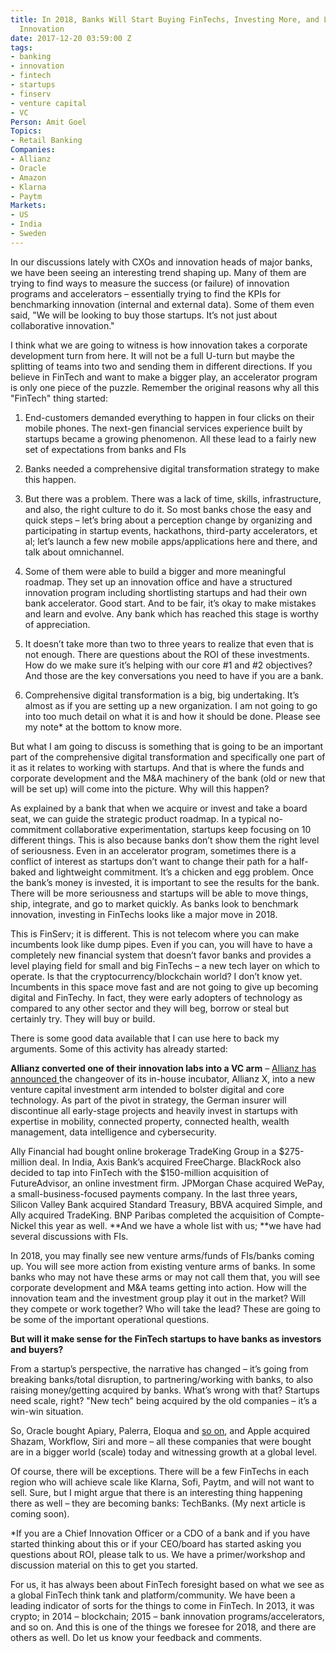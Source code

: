 ```yaml
---
title: In 2018, Banks Will Start Buying FinTechs, Investing More, and Learn to Benchmark
  Innovation
date: 2017-12-20 03:59:00 Z
tags:
- banking
- innovation
- fintech
- startups
- finserv
- venture capital
- VC
Person: Amit Goel
Topics:
- Retail Banking
Companies:
- Allianz
- Oracle
- Amazon
- Klarna
- Paytm
Markets:
- US
- India
- Sweden
---
```


In our discussions lately with CXOs and innovation heads of major banks, we have been seeing an interesting trend shaping up. Many of them are trying to find ways to measure the success (or failure) of innovation programs and accelerators – essentially trying to find the KPIs for benchmarking innovation (internal and external data). Some of them even said, "We will be looking to buy those startups. It’s not just about collaborative innovation."

I think what we are going to witness is how innovation takes a corporate development turn from here. It will not be a full U-turn but maybe the splitting of teams into two and sending them in different directions. If you believe in FinTech and want to make a bigger play, an accelerator program is only one piece of the puzzle. Remember the original reasons why all this "FinTech" thing started:

1. End-customers demanded everything to happen in four clicks on their mobile phones. The next-gen financial services experience built by startups became a growing phenomenon. All these lead to a fairly new set of expectations from banks and FIs

2. Banks needed a comprehensive digital transformation strategy to make this happen.

3. But there was a problem. There was a lack of time, skills, infrastructure, and also, the right culture to do it. So most banks chose the easy and quick steps – let’s bring about a perception change by organizing and participating in startup events, hackathons, third-party accelerators, et al; let’s launch a few new mobile apps/applications here and there, and talk about omnichannel.

4. Some of them were able to build a bigger and more meaningful roadmap. They set up an innovation office and have a structured innovation program including shortlisting startups and had their own bank accelerator. Good start. And to be fair, it’s okay to make mistakes and learn and evolve. Any bank which has reached this stage is worthy of appreciation.

5. It doesn’t take more than two to three years to realize that even that is not enough. There are questions about the ROI of these investments. How do we make sure it’s helping with our core #1 and #2 objectives? And those are the key conversations you need to have if you are a bank.

6. Comprehensive digital transformation is a big, big undertaking. It’s almost as if you are setting up a new organization. I am not going to go into too much detail on what it is and how it should be done. Please see my note\* at the bottom to know more.

But what I am going to discuss is something that is going to be an important part of the comprehensive digital transformation and specifically one part of it as it relates to working with startups. And that is where the funds and corporate development and the M&A machinery of the bank (old or new that will be set up) will come into the picture. Why will this happen?

As explained by a bank that when we acquire or invest and take a board seat, we can guide the strategic product roadmap. In a typical no-commitment collaborative experimentation, startups keep focusing on 10 different things. This is also because banks don’t show them the right level of seriousness. Even in an accelerator program, sometimes there is a conflict of interest as startups don’t want to change their path for a half-baked and lightweight commitment. It’s a chicken and egg problem. Once the bank’s money is invested, it is important to see the results for the bank. There will be more seriousness and startups will be able to move things, ship, integrate, and go to market quickly. As banks look to benchmark innovation, investing in FinTechs looks like a major move in 2018.

This is FinServ; it is different. This is not telecom where you can make incumbents look like dump pipes. Even if you can, you will have to have a completely new financial system that doesn’t favor banks and provides a level playing field for small and big FinTechs – a new tech layer on which to operate. Is that the cryptocurrency/blockchain world? I don’t know yet. Incumbents in this space move fast and are not going to give up becoming digital and FinTechy. In fact, they were early adopters of technology as compared to any other sector and they will beg, borrow or steal but certainly try. They will buy or build.

There is some good data available that I can use here to back my arguments. Some of this activity has already started:

**Allianz converted one of their innovation labs into a VC arm** – [Allianz has announced ](https://www.dig-in.com/news/allianz-converts-innovation-lab-into-insurtech-vc-arm)the changeover of its in-house incubator, Allianz X, into a new venture capital investment arm intended to bolster digital and core technology. As part of the pivot in strategy, the German insurer will discontinue all early-stage projects and heavily invest in startups with expertise in mobility, connected property, connected health, wealth management, data intelligence and cybersecurity.

Ally Financial had bought online brokerage TradeKing Group in a $275-million deal. In India, Axis Bank’s acquired FreeCharge. BlackRock also decided to tap into FinTech with the $150-million acquisition of FutureAdvisor, an online investment firm. JPMorgan Chase acquired WePay, a small-business-focused payments company. In the last three years, Silicon Valley Bank acquired Standard Treasury, BBVA acquired Simple, and Ally acquired TradeKing. BNP Paribas completed the acquisition of Compte-Nickel this year as well. **And we have a whole list with us; **we have had several discussions with FIs.

In 2018, you may finally see new venture arms/funds of FIs/banks coming up. You will see more action from existing venture arms of banks. In some banks who may not have these arms or may not call them that, you will see corporate development and M&A teams getting into action. How will the innovation team and the investment group play it out in the market? Will they compete or work together? Who will take the lead? These are going to be some of the important operational questions.

**But will it make sense for the FinTech startups to have banks as investors and buyers?**

From a startup’s perspective, the narrative has changed – it’s going from breaking banks/total disruption, to partnering/working with banks, to also raising money/getting acquired by banks. What’s wrong with that? Startups need scale, right? "New tech" being acquired by the old companies – it’s a win-win situation.

So, Oracle bought Apiary, Palerra, Eloqua and [so on](https://en.wikipedia.org/wiki/List_of_acquisitions_by_Oracle), and Apple acquired Shazam, Workflow, Siri and more – all these companies that were bought are in a bigger world (scale) today and witnessing growth at a global level.

Of course, there will be exceptions. There will be a few FinTechs in each region who will achieve scale like Klarna, Sofi, Paytm, and will not want to sell. Sure, but I might argue that there is an interesting thing happening there as well – they are becoming banks: TechBanks. (My next article is coming soon).

\*If you are a Chief Innovation Officer or a CDO of a bank and if you have started thinking about this or if your CEO/board has started asking you questions about ROI, please talk to us. We have a primer/workshop and discussion material on this to get you started.

For us, it has always been about FinTech foresight based on what we see as a global FinTech think tank and platform/community. We have been a leading indicator of sorts for the things to come in FinTech. In 2013, it was crypto; in 2014 – blockchain; 2015 – bank innovation programs/accelerators, and so on. And this is one of the things we foresee for 2018, and there are others as well. Do let us know your feedback and comments.